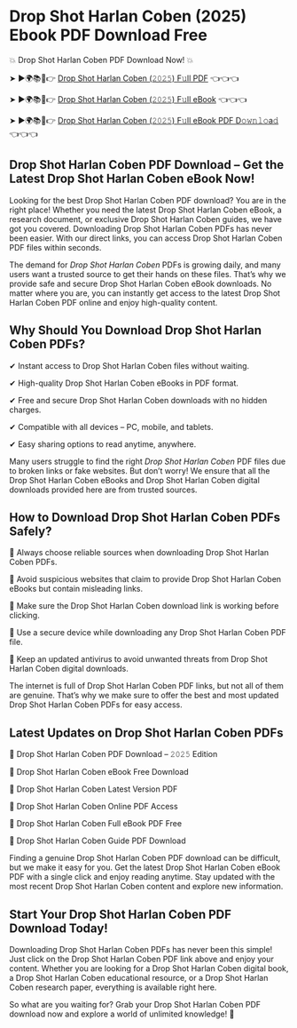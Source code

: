 # Drop Shot Harlan Coben (2025) Ebook PDF Download Free

💥 Drop Shot Harlan Coben PDF Download Now! 💥

➤ ►🌍📚📱👉 [Drop Shot Harlan Coben (𝟸𝟶𝟸𝟻) F𝚞ll PDF](https://getpdf.xyz/drop-shot-harlan-coben) 👈👈👈


➤ ►🌍📚📱👉 [Drop Shot Harlan Coben (𝟸𝟶𝟸𝟻) F𝚞ll eBook](https://getpdf.xyz/drop-shot-harlan-coben) 👈👈👈


➤ ►🌍📚📱👉 [Drop Shot Harlan Coben (𝟸𝟶𝟸𝟻) F𝚞ll eBook PDF D𝚘𝚠𝚗𝚕𝚘a𝚍](https://getpdf.xyz/drop-shot-harlan-coben) 👈👈👈


## Drop Shot Harlan Coben PDF Download – Get the Latest Drop Shot Harlan Coben eBook Now!

Looking for the best Drop Shot Harlan Coben PDF download? You are in the right place! Whether you need the latest Drop Shot Harlan Coben eBook, a research document, or exclusive Drop Shot Harlan Coben guides, we have got you covered. Downloading Drop Shot Harlan Coben PDFs has never been easier. With our direct links, you can access Drop Shot Harlan Coben PDF files within seconds.

The demand for *Drop Shot Harlan Coben* PDFs is growing daily, and many users want a trusted source to get their hands on these files. That’s why we provide safe and secure Drop Shot Harlan Coben eBook downloads. No matter where you are, you can instantly get access to the latest Drop Shot Harlan Coben PDF online and enjoy high-quality content.

## Why Should You Download Drop Shot Harlan Coben PDFs?

✔ Instant access to Drop Shot Harlan Coben files without waiting.

✔ High-quality Drop Shot Harlan Coben eBooks in PDF format.

✔ Free and secure Drop Shot Harlan Coben downloads with no hidden charges.

✔ Compatible with all devices – PC, mobile, and tablets.

✔ Easy sharing options to read anytime, anywhere.

Many users struggle to find the right *Drop Shot Harlan Coben* PDF files due to broken links or fake websites. But don’t worry! We ensure that all the Drop Shot Harlan Coben eBooks and Drop Shot Harlan Coben digital downloads provided here are from trusted sources.

## How to Download Drop Shot Harlan Coben PDFs Safely?

📌 Always choose reliable sources when downloading Drop Shot Harlan Coben PDFs.

📌 Avoid suspicious websites that claim to provide Drop Shot Harlan Coben eBooks but contain misleading links.

📌 Make sure the Drop Shot Harlan Coben download link is working before clicking.

📌 Use a secure device while downloading any Drop Shot Harlan Coben PDF file.

📌 Keep an updated antivirus to avoid unwanted threats from Drop Shot Harlan Coben digital downloads.

The internet is full of Drop Shot Harlan Coben PDF links, but not all of them are genuine. That’s why we make sure to offer the best and most updated Drop Shot Harlan Coben PDFs for easy access.

## Latest Updates on Drop Shot Harlan Coben PDFs

🔹 Drop Shot Harlan Coben PDF Download – 𝟸𝟶𝟸𝟻 Edition

🔹 Drop Shot Harlan Coben eBook Free Download

🔹 Drop Shot Harlan Coben Latest Version PDF

🔹 Drop Shot Harlan Coben Online PDF Access

🔹 Drop Shot Harlan Coben Full eBook PDF Free

🔹 Drop Shot Harlan Coben Guide PDF Download

Finding a genuine Drop Shot Harlan Coben PDF download can be difficult, but we make it easy for you. Get the latest Drop Shot Harlan Coben eBook PDF with a single click and enjoy reading anytime. Stay updated with the most recent Drop Shot Harlan Coben content and explore new information.

## Start Your Drop Shot Harlan Coben PDF Download Today!

Downloading Drop Shot Harlan Coben PDFs has never been this simple! Just click on the Drop Shot Harlan Coben PDF link above and enjoy your content. Whether you are looking for a Drop Shot Harlan Coben digital book, a Drop Shot Harlan Coben educational resource, or a Drop Shot Harlan Coben research paper, everything is available right here.

So what are you waiting for? Grab your Drop Shot Harlan Coben PDF download now and explore a world of unlimited knowledge! 🚀